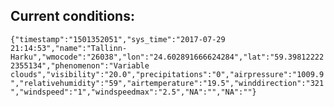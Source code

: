 ## Current conditions: 
 ``` {"timestamp":"1501352051","sys_time":"2017-07-29 21:14:53","name":"Tallinn-Harku","wmocode":"26038","lon":"24.602891666624284","lat":"59.398122222355134","phenomenon":"Variable clouds","visibility":"20.0","precipitations":"0","airpressure":"1009.9","relativehumidity":"59","airtemperature":"19.5","winddirection":"321","windspeed":"1","windspeedmax":"2.5","NA":"","NA":""} ```
